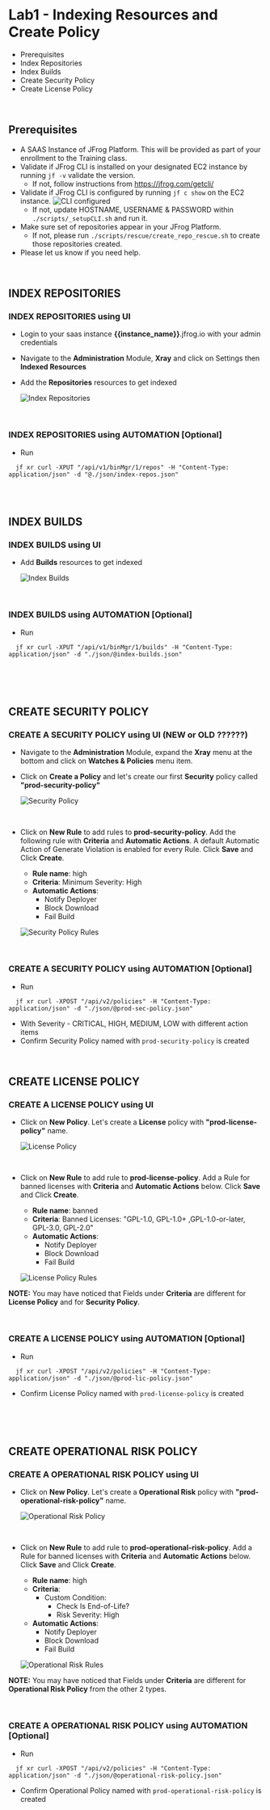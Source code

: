 # Lab1 - Indexing Resources and Create Policy
- Prerequisites
- Index Repositories
- Index Builds
- Create Security Policy
- Create License Policy

<br/>

## Prerequisites
- A SAAS Instance of JFrog Platform. This will be provided as part of your enrollment to the Training class.
- Validate if JFrog CLI is installed on your designated EC2 instance by running `jf -v` validate the version.
  - If not, follow instructions from https://jfrog.com/getcli/ 
- Validate if JFrog CLI is configured by running `jf c show` on the EC2 instance.
      ![CLI configured](images/cli_configured.png)
  -  If not, update HOSTNAME, USERNAME & PASSWORD within `./scripts/_setupCLI.sh` and run it.
- Make sure set of repositories appear in your JFrog Platform.
  -  If not, please run `./scripts/rescue/create_repo_rescue.sh` to create those repositories created. 
- Please let us know if you need help. 

<br/>

## INDEX REPOSITORIES 
### INDEX REPOSITORIES using UI

- Login to your saas instance **{{instance_name}}**.jfrog.io with  your admin credentials

- Navigate to the **Administration** Module, **Xray** and click on Settings then **Indexed Resources**

- Add the **Repositories** resources to get indexed

  ![Index Repositories](images/1-1.gif)

<br/>

### INDEX REPOSITORIES using AUTOMATION [Optional]
- Run 
```
  jf xr curl -XPUT "/api/v1/binMgr/1/repos" -H "Content-Type: application/json" -d "@./json/index-repos.json"
  
```

<br/> 

## INDEX BUILDS 
### INDEX BUILDS using UI
- Add **Builds** resources to get indexed
  
  ![Index Builds](images/1-2.gif)

<br/>

### INDEX BUILDS using AUTOMATION [Optional]
- Run 
```
  jf xr curl -XPUT "/api/v1/binMgr/1/builds" -H "Content-Type: application/json" -d "./json/@index-builds.json"
```

<br/>
<br/>
<br/>

## CREATE SECURITY POLICY
### CREATE A SECURITY POLICY using UI (NEW or OLD ??????)
- Navigate to the **Administration** Module, expand the **Xray** menu at the bottom and click on **Watches & Policies** menu item.
- Click on **Create a Policy** and let's create our first **Security** policy called **"prod-security-policy"**
  
  ![Security Policy](images/1-3.gif)

<br/>

- Click on **New Rule** to add rules to **prod-security-policy**. Add the following rule with **Criteria** and **Automatic Actions**. A default Automatic Action of Generate Violation is enabled for every Rule. Click **Save** and Click **Create**.
  * **Rule name**: high
  * **Criteria**: Minimum Severity: High
  * **Automatic Actions**: 
    * Notify Deployer
    * Block Download 
    * Fail Build
  
  ![Security Policy Rules](images/1-4.gif)

<br/>

### CREATE A SECURITY POLICY using AUTOMATION [Optional]
- Run
```
  jf xr curl -XPOST "/api/v2/policies" -H "Content-Type: application/json" -d "./json/@prod-sec-policy.json"
```
  - With Severity - CRITICAL, HIGH, MEDIUM, LOW with different action items
- Confirm Security Policy named with ``prod-security-policy`` is created

<br/>

## CREATE LICENSE POLICY
### CREATE A LICENSE POLICY using UI
- Click on **New Policy**. Let's create a **License** policy with **"prod-license-policy"** name.
 
  ![License Policy](images/1-5.gif)

<br/>

- Click on **New Rule** to add rule to **prod-license-policy**. Add a Rule for banned licenses with **Criteria** and **Automatic Actions** below. Click **Save** and Click **Create**.
  * **Rule name**: banned
  * **Criteria**: Banned Licenses: "GPL-1.0, GPL-1.0+ ,GPL-1.0-or-later, GPL-3.0, GPL-2.0"
  * **Automatic Actions**:
    * Notify Deployer
    * Block Download
    * Fail Build
  
  ![License Policy Rules](images/1-6.gif)
  
**NOTE:** You may have noticed that Fields under **Criteria** are different for **License Policy** and for **Security Policy**.  

<br/>

### CREATE A LICENSE POLICY using AUTOMATION [Optional]
- Run 
```
  jf xr curl -XPOST "/api/v2/policies" -H "Content-Type: application/json" -d "./json/@prod-lic-policy.json"
```
- Confirm License Policy named with ``prod-license-policy`` is created

<br/>
<br/>
<br/>

## CREATE OPERATIONAL RISK POLICY
### CREATE A OPERATIONAL RISK POLICY using UI
- Click on **New Policy**. Let's create a **Operational Risk** policy with **"prod-operational-risk-policy"** name.
 
  ![Operational Risk Policy](images/Op_Risk_create_policy.gif)

<br/>

- Click on **New Rule** to add rule to **prod-operational-risk-policy**. Add a Rule for banned licenses with **Criteria** and **Automatic Actions** below. Click **Save** and Click **Create**.
  * **Rule name**: high
  * **Criteria**: 
      * Custom Condition: 
          * Check Is End-of-Life?
          * Risk Severity: High
  * **Automatic Actions**:
    * Notify Deployer
    * Block Download
    * Fail Build
  
  ![Operational Risk Rules](images/Op_Risk_create_rule.gif)
  
**NOTE:** You may have noticed that Fields under **Criteria** are different for **Operational Risk Policy** from the other 2 types.  

<br/>

### CREATE A OPERATIONAL RISK POLICY using AUTOMATION [Optional]
- Run 
```
  jf xr curl -XPOST "/api/v2/policies" -H "Content-Type: application/json" -d "./json/@operational-risk-policy.json"
```
- Confirm Operational Policy named with ``prod-operational-risk-policy`` is created